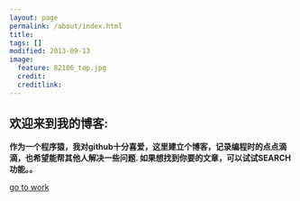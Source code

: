 ```yaml
---
layout: page
permalink: /about/index.html
title:  
tags: []
modified: 2013-09-13
image:
  feature: 82106_top.jpg
  credit:  
  creditlink:  
---
```


## 欢迎来到我的博客:

 **作为一个程序猿，我对github十分喜爱，这里建立个博客，记录编程时的点点滴滴，也希望能帮其他人解决一些问题.
 	如果想找到你要的文章，可以试试SEARCH功能。。**


<a markdown="0" href="{{ site.url }}/work" class="btn">go to work</a>

[^1]: Example: *domain.com/category-name/post-title*